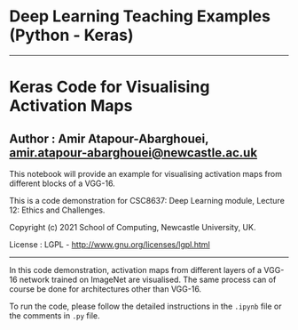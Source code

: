 # Deep Learning Teaching Examples (Python - Keras)

---

# Keras Code for Visualising Activation Maps

## Author : Amir Atapour-Abarghouei, amir.atapour-abarghouei@newcastle.ac.uk

This notebook will provide an example for visualising activation maps from different blocks of a VGG-16.

This is a code demonstration for CSC8637: Deep Learning module, Lecture 12: Ethics and Challenges.

Copyright (c) 2021 School of Computing, Newcastle University, UK.

License : LGPL - http://www.gnu.org/licenses/lgpl.html

---

In this code demonstration, activation maps from different layers of a VGG-16 network trained on ImageNet are visualised. The same process can of course be done for architectures other than VGG-16.

To run the code, please follow the detailed instructions in the `.ipynb` file or the comments in `.py` file.